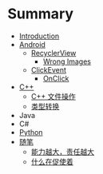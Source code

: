 # Summary

* [Introduction](README.md)
* [Android](android.md)
  * [RecyclerView](android/recyclerview.md)
    * [Wrong Images](android/recyclerview/wrong-images.md)
  * [ClickEvent](android/clickevent.md)
    * [OnClick](android/clickevent/onclick.md)
* [C++](chapter1.md)
  * [C++ 文件操作](chapter1/c++-wen-jian-cao-zuo.md)
  * [类型转换](chapter1/lei-xing-zhuan-huan.md)
* Java
* C\#
* [Python](python.md)
* [随笔](sui-bi.md)
  * [能力越大，责任越大](sui-bi/neng-li-yue-da-ff0c-ze-ren-yue-da.md)
  * [什么在促使着](sui-bi/shi-yao-zai-cu-shi-zhao.md)

